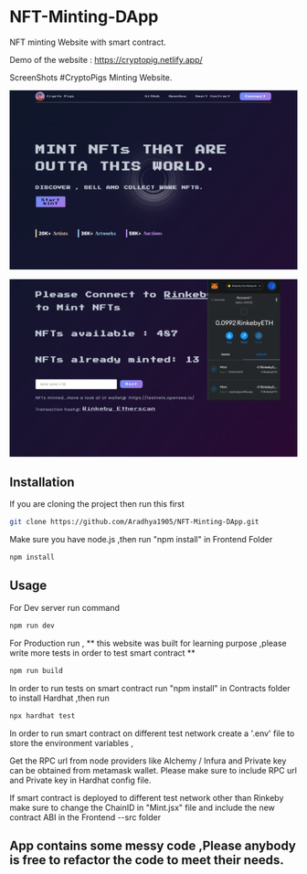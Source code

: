 # NFT-Minting-DApp
NFT minting Website with smart contract.

Demo of the website : https://cryptopig.netlify.app/

ScreenShots   #CryptoPigs Minting Website.

![](https://github.com/Aradhya1905/NFT-Minting-DApp/blob/main/FrontEnd/src/assets/CryptoMonkey/screenshot.png)

![](https://github.com/Aradhya1905/NFT-Minting-DApp/blob/main/FrontEnd/src/assets/CryptoMonkey/screenshot2.png)

## Installation

If you are cloning the project then run this first

```sh
git clone https://github.com/Aradhya1905/NFT-Minting-DApp.git
```
Make sure you have node.js ,then run "npm install" in Frontend Folder

```sh
npm install
```

## Usage

For Dev server run command

```sh
npm run dev
```
For Production run , ** this website was built for learning purpose ,please write more tests in order to test smart contract **

```sh
npm run build
```

In order to run tests on smart contract run "npm install" in Contracts folder to install Hardhat ,then run 

```sh
npx hardhat test
```
In order to run smart contract on different test network create a '.env' file to store the environment variables ,

Get the RPC url from node providers like Alchemy / Infura and Private key can be obtained from metamask wallet.
Please make sure to include RPC url and Private key in Hardhat config file.

If smart contract is deployed to different test network other than Rinkeby make sure to change the ChainID in "Mint.jsx" file and include the new contract ABI in the Frontend --src folder

## App contains some messy code ,Please anybody is free to refactor the code to meet their needs. 
